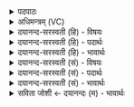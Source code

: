 <details><summary>पदपाठः</summary>

विश्वे॑। अ॒द्य। म॒रुतः॑। विश्वे॑। ऊ॒ती। विश्वे॑। भ॒व॒न्तु॒। अ॒ग्नयः॑। समि॑द्धा॒ इति॒ सम्ऽइ॑द्धाः। विश्वे॑। नः॒॑। दे॒वाः। अव॑सा। आ। ग॒म॒न्तु॒। विश्व॑म्। अ॒स्तु॒। द्रवि॑णम्। वाजः॑। अ॒स्माऽइत्य॒स्मै। ५२।
</details>

<details><summary>अधिमन्त्रम् (VC)</summary>

- विश्वेदेवा देवताः
- लुश ऋषिः
- निचृत्त्रिष्टुप्
- धैवतः
</details>

<details><summary>दयानन्द-सरस्वती (हि) - विषयः</summary>

फिर उसी विषय को अगले मन्त्र में कहा है ॥
</details>

<details><summary>दयानन्द-सरस्वती (हि) - पदार्थः</summary>

पदार्थान्वयभाषाः -  हे राजा आदि मनुष्यो ! (अद्य) आज जैसे (विश्वे) सब आप लोग (विश्वे) सब (मरुतः) मरणधर्मा मनुष्य और (विश्वे) सब (समिद्धाः) प्रदीप्त (अग्नयः) अग्नि (ऊती) रक्षण क्रिया से (नः) हमारे रक्षक (भवन्तु) होवें (विश्वे) सब (देवाः) विद्वान् लोग (अवसा) रक्षा आदि के साथ (नः) हमको (आ, गमन्तु) प्राप्त हों, वैसे (विश्वम्) सब (द्रविणम्) धन और (वाजः) अन्न (अस्मै) इस मनुष्य के लिये (अस्तु) प्राप्त होवे ॥५२ ॥
</details>

<details><summary>दयानन्द-सरस्वती (हि) - भावार्थः</summary>

भावार्थभाषाः -  इस मन्त्र में वाचकलुप्तोपमालङ्कार है। मनुष्यों को चाहिये कि जैसा सुख अपने लिये चाहें, वैसा ही औरों के लिये भी। इस जगत् में जो विद्वान् हों, वे आप अधर्माचरण से पृथक हो के औरों को भी वैसे करें ॥५२ ॥
</details>

<details><summary>दयानन्द-सरस्वती (सं) - विषयः</summary>

पुनस्तमेव विषयमाह ॥
</details>

<details><summary>दयानन्द-सरस्वती (सं) - पदार्थः</summary>

पदार्थान्वयभाषाः -  हे राजादयो मनुष्या ! अद्य यथा विश्वे भवन्तो विश्वे मरुतो विश्वे समिद्धा अग्नय ऊती रक्षका नो भवन्तु, विश्वे देवा अवसा सह नोऽस्मानागमन्तु, तथा विश्वं द्रविणं वाजश्चास्मा अस्तु ॥५२ ॥
</details>

<details><summary>दयानन्द-सरस्वती (सं) - भावार्थः</summary>

भावार्थभाषाः -  अत्र वाचकलुप्तोपमालङ्कारः। मनुष्यैर्यादृशं सुखं स्वार्थमेष्टव्यं तादृशमन्यार्थं चात्र ये विद्वांसो भवेयुस्ते स्वयमधर्माचरणात् पृथग् भूत्वाऽन्यानपि तादृशान् कुर्युः ॥५२ ॥
</details>

<details><summary>सविता जोशी ← दयानन्दः (म) - भावार्थः</summary>

भावार्थभाषाः -  या मंत्रात वाचकलुप्तोपमालंकार आहे. माणसे आपल्यासाठी जशी सुखाची इच्छा करतात तशीच इतरांसाठीही करावी. जे लोक विद्वान आहेत त्यांनी स्वतः अधर्माचरणापासून दूर राहावे व इतरांनाही तसे वागण्यास प्रवृत्त करावे.
</details>